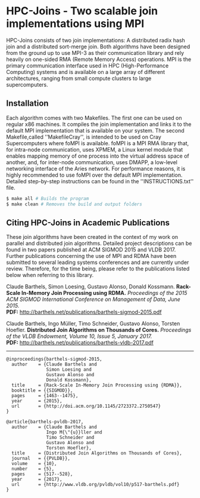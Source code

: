 # HPC-Joins - Two scalable join implementations using MPI

HPC-Joins consists of two join implementations: A distributed radix hash join and a distributed sort-merge join. Both algorithms have been designed from the ground up to use MPI-3 as their communication library and rely heavily on one-sided RMA (Remote Memory Access) operations. MPI is the primary communication interface used in HPC (High-Performance Computing) systems and is available on a large array of different architectures, ranging from small compute clusters to large supercomputers.

## Installation

Each algorithm comes with two Makefiles. The first one can be used on regular x86 machines. It compiles the join implementation and links it to the default MPI implementation that is available on your system. The second Makefile,called ''MakefileCray'', is intended to be used on Cray Supercomputers where foMPI is available. foMPI is a MPI RMA library that, for intra-node communication, uses XPMEM, a Linux kernel module that enables mapping memory of one process into the virtual address space of another, and, for inter-node communication, uses DMAPP, a low-level networking interface of the Aries network. For performance reasons, it is highly recommended to use foMPI over the default MPI implementation. Detailed step-by-step instructions can be found in the ''INSTRUCTIONS.txt'' file.

```sh
$ make all # Builds the program
$ make clean # Removes the build and output folders
```
## Citing HPC-Joins in Academic Publications

These join algorithms have been created in the context of my work on parallel and distributed join algorithms. Detailed project descriptions can be found in two papers published at ACM SIGMOD 2015 and VLDB 2017. Further publications concerning the use of MPI and RDMA have been submitted to several leading systems conferences and are currently under review. Therefore, for the time being, please refer to the publications listed below when referring to this library.

Claude Barthels, Simon Loesing, Gustavo Alonso, Donald Kossmann.
**Rack-Scale In-Memory Join Processing using RDMA.**
*Proceedings of the 2015 ACM SIGMOD International Conference on Management of Data, June 2015.*  
**PDF:** http://barthels.net/publications/barthels-sigmod-2015.pdf


Claude Barthels, Ingo Müller, Timo Schneider, Gustavo Alonso, Torsten Hoefler.
**Distributed Join Algorithms on Thousands of Cores.**
*Proceedings of the VLDB Endowment, Volume 10, Issue 5, January 2017.*  
**PDF:** http://barthels.net/publications/barthels-vldb-2017.pdf

---

```
@inproceedings{barthels-sigmod-2015,
  author    = {Claude Barthels and
               Simon Loesing and
               Gustavo Alonso and
               Donald Kossmann},
  title     = {Rack-Scale In-Memory Join Processing using {RDMA}},
  booktitle = {{SIGMOD}},
  pages     = {1463--1475},
  year      = {2015},
  url       = {http://doi.acm.org/10.1145/2723372.2750547}
}
```



```
@article{barthels-pvldb-2017,
  author    = {Claude Barthels and
               Ingo M{\"{u}}ller and
               Timo Schneider and
               Gustavo Alonso and
               Torsten Hoefler},
  title     = {Distributed Join Algorithms on Thousands of Cores},
  journal   = {{PVLDB}},
  volume    = {10},
  number    = {5},
  pages     = {517--528},
  year      = {2017},
  url       = {http://www.vldb.org/pvldb/vol10/p517-barthels.pdf}
}
```